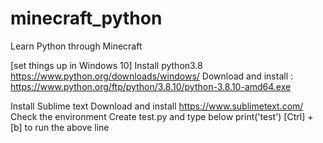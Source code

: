 # minecraft_python
Learn Python through Minecraft

[set things up in Windows 10]
Install python3.8 
  https://www.python.org/downloads/windows/
  Download and install : https://www.python.org/ftp/python/3.8.10/python-3.8.10-amd64.exe

Install Sublime text
  Download and install https://www.sublimetext.com/
  Check the environment 
    Create test.py and type below
      print('test')
    [Ctrl] + [b] to run the above line
